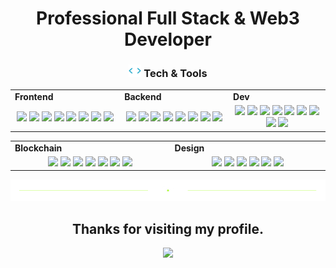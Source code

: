 <h1 align="center">
  Professional Full Stack & Web3 Developer
</h1>
<!-- <h3 align="center">
  I am a Full Stack & Web3 Developer.
</h3>
<div align="center">
  <img src="https://github.com/devitopt/devitopt/blob/main/divider1.png" alt="divider"/>
</div>  -->
<h3 align="center"><img src="https://github.com/devitopt/devitopt/blob/main/code.gif" height="20"/> Tech & Tools</h3>
<div align="center" style="witdh:100%"> 
  <table>
    <tr>
      <td valign="center" width="100px"><b>Frontend<b></td>
      <td valign="center" width="100px"><b>Backend<b></td>
      <td valign="center" width="100px"><b>Dev<b></td>
    </tr>
    <tr>
      <td valign="center" align="center" width="300px">
        <img src="https://img.shields.io/badge/React-blue" /> 
        <img src="https://img.shields.io/badge/Angular-blue" /> 
        <img src="https://img.shields.io/badge/Vue-blue" /> 
        <img src="https://img.shields.io/badge/Next-blue" /> 
        <img src="https://img.shields.io/badge/Nuxt-blue" /> 
        <!-- <img src="https://img.shields.io/badge/JavaScript-blue" />  -->
        <img src="https://img.shields.io/badge/TypeScript-blue" />
        <img src="https://img.shields.io/badge/Flutter-blue" />  
        <!-- <img src="https://img.shields.io/badge/Chart.js-blue" /> -->
        <img src="https://img.shields.io/badge/ReactNative-blue" />  
      </td>      
      <td valign="center" align="center" width="300px">
        <img src="https://img.shields.io/badge/Node.js-blue" /> 
        <img src="https://img.shields.io/badge/Express-blue" /> 
        <img src="https://img.shields.io/badge/Nest.js-blue" /> 
        <img src="https://img.shields.io/badge/Laravel-blue" /> 
        <img src="https://img.shields.io/badge/PHP-blue" /> 
        <!-- <img src="https://img.shields.io/badge/Django-blue" />  -->
        <img src="https://img.shields.io/badge/Python-blue" /> 
        <!-- <img src="https://img.shields.io/badge/Selenium-blue" />         -->
        <img src="https://img.shields.io/badge/Ruby-blue" /> 
        <img src="https://img.shields.io/badge/Rails-blue" /> 
      </td>
      <td valign="center" align="center" width="300px">
        <img src="https://img.shields.io/badge/AWS-blue" /> 
        <img src="https://img.shields.io/badge/CI/CD-blue" /> 
        <img src="https://img.shields.io/badge/Docker-blue" />
        <img src="https://img.shields.io/badge/MySQL-blue" /> 
        <!-- <img src="https://img.shields.io/badge/NoSQL-blue" />  -->
        <img src="https://img.shields.io/badge/MongoDB-blue" /> 
        <img src="https://img.shields.io/badge/Bootstrap-blue" /> 
        <img src="https://img.shields.io/badge/Tailwind-blue" /> 
        <!-- <img src="https://img.shields.io/badge/PostgreSQL-blue" />   -->
        <!-- <img src="https://img.shields.io/badge/TDD-blue" />  -->
        <img src="https://img.shields.io/badge/Jira-blue" /> 
        <img src="https://img.shields.io/badge/Tezos-blue" /> 
      </td>
    </tr>
  </table>
 <table>
    <tr>
      <td valign="center" width="100px"><b>Blockchain<b></td>
      <td valign="center" width="100px"><b>Design<b></td>
    </tr>
    <tr>
      <td valign="center" align="center" width="300px">
        <img src="https://img.shields.io/badge/Web3.js-blue" /> 
        <img src="https://img.shields.io/badge/Solidity-blue" /> 
        <img src="https://img.shields.io/badge/Ethers.js-blue" /> 
        <!-- <img src="https://img.shields.io/badge/Solana-blue" />  -->
        <img src="https://img.shields.io/badge/Golang-blue" /> 
        <img src="https://img.shields.io/badge/Rust-blue" /> 
        <img src="https://img.shields.io/badge/Smart Contract-blue" /> 
        <img src="https://img.shields.io/badge/Bitcoin-blue" />
      </td>
     <td valign="center" align="center" width="300px">
       <img src="https://img.shields.io/badge/Photoshop-blue" /> 
       <img src="https://img.shields.io/badge/Adobe XD-blue" /> 
       <img src="https://img.shields.io/badge/Figma-blue" /> 
       <img src="https://img.shields.io/badge/Blender-blue" /> 
       <img src="https://img.shields.io/badge/WebGL-blue" /> 
       <img src="https://img.shields.io/badge/Three.js-blue" /> 
      </td>
    </tr>
  </table>
</div>
<div align="center">
  <img src="https://github.com/devitopt/devitopt/blob/main/divider2.png" alt="divider"/>
</div> 
<p align="center" style="display: none">
  <!-- <a href="https://www.linkedin.com/in/devitopt" target="_blank" rel="noopener noreferrer"><img src="https://img.icons8.com/fluency/2x/linkedin.png"  width="50" /></a> -->
  <!-- &nbsp;&nbsp; -->
  <a href="mailto:devitopt@gmail.com" target="_blank" rel="noopener noreferrer"><img src="https://img.icons8.com/fluency/2x/gmail-new.png"  width="50" /></a>
  &nbsp;&nbsp;
  <a href="https://join.skype.com/invite/ESEvSfVkP4no" target="_blank" rel="noopener noreferrer"><img src="https://img.icons8.com/color/2x/skype.png"  width="50" /></a>
  &nbsp;&nbsp;
  <!-- <a href="https://t.me/devitopt" target="_blank" rel="noopener noreferrer"><img src="https://img.icons8.com/color/2x/telegram-app.png"  width="50" /></a> -->
  <!-- &nbsp;&nbsp; -->
  <a href="https://portfolio-daniel-jin.netlify.app/" target="_blank" rel="noopener noreferrer"><img src="https://img.icons8.com/nolan/2x/link.png"  width="50" /></a>
</p>
<h2 align="center"> Thanks for visiting my profile. </h2>
<p align="center">
  <img src="https://capsule-render.vercel.app/api?type=waving&color=gradient&height=65&section=footer"/>
</p>
